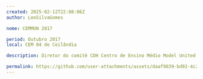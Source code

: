 ```yaml
---
created: 2025-02-12T22:08:06Z
author: LeoSilvaGomes

nome: CEMMUN 2017

period: Outubro 2017
local: CEM 04 de Ceilândia

description: Diretor do comitê CDH Centro de Ensino Médio Model United Nations

permalink: https://github.com/user-attachments/assets/daaf9839-bd92-4c27-a140-799c17fed099
---
```

